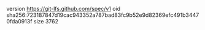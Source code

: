version https://git-lfs.github.com/spec/v1
oid sha256:723187847d19cac943352a787bad83fc9b52e9d82369efc491b34470fda0913f
size 3762
